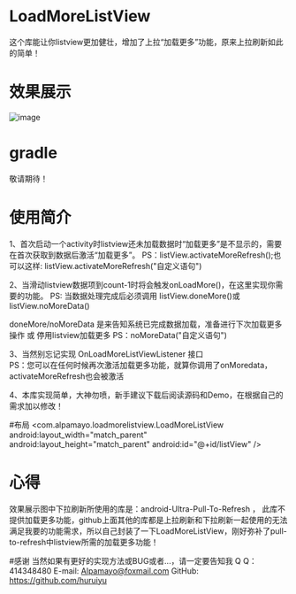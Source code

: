 # LoadMoreListView
这个库能让你listview更加健壮，增加了上拉“加载更多”功能，原来上拉刷新如此的简单！

# 效果展示
![image](https://github.com/huruiyu/LoadMoreListView/blob/master/screenshot/screenshot.gif)

# gradle
敬请期待！

# 使用简介

1、首次启动一个activity时listview还未加载数据时“加载更多”是不显示的，需要在首次获取到数据后激活“加载更多”。
   PS：listView.activateMoreRefresh();也可以这样: listView.activateMoreRefresh("自定义语句")

2、当滑动listview数据项到count-1时将会触发onLoadMore()，在这里实现你需要的功能。
   PS: 当数据处理完成后必须调用 listView.doneMore()或listView.noMoreData()
   
   doneMore/noMoreData 是来告知系统已完成数据加载，准备进行下次加载更多操作 或 停用listview加载更多  PS：noMoreData("自定义语句")

3、当然别忘记实现 OnLoadMoreListViewListener 接口  
   PS：您可以在任何时候再次激活加载更多功能，就算你调用了onMoredata，activateMoreRefresh也会被激活
   
4、本库实现简单，大神勿喷，新手建议下载后阅读源码和Demo，在根据自己的需求加以修改！

#布局
    <com.alpamayo.loadmorelistview.LoadMoreListView
        android:layout_width="match_parent"
        android:layout_height="match_parent"
        android:id="@+id/listView" />

# 心得
  效果展示图中下拉刷新所使用的库是：android-Ultra-Pull-To-Refresh ，
  此库不提供加载更多功能，github上面其他的库都是上拉刷新和下拉刷新一起使用的无法满足我要的功能需求，所以自己封装了一下LoadMoreListView，刚好弥补了pull-to-refresh中listview所需的加载更多功能！
  
#感谢
  当然如果有更好的实现方法或BUG或者...，请一定要告知我
  Q    Q：414348480
  E-mail: Alpamayo@foxmail.com
  GitHub: https://github.com/huruiyu
